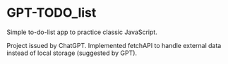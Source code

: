 # GPT-TODO_list
Simple to-do-list app to practice classic JavaScript.

Project issued by ChatGPT. Implemented fetchAPI to handle external data instead of local storage (suggested by GPT).
